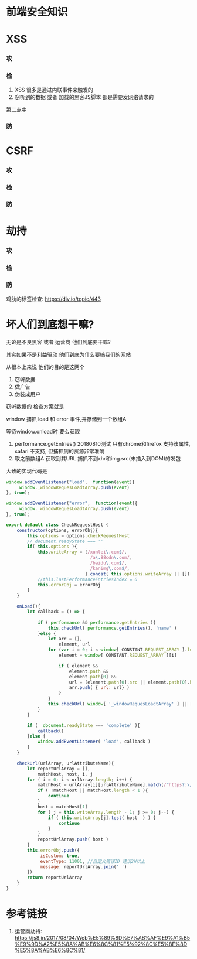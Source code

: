 # 前端安全知识

# XSS

### 攻

### 检

1. XSS 很多是通过内联事件来触发的
2. 窃听到的数据 或者 加载的黑客JS脚本 都是需要发网络请求的

第二点中

### 防

# CSRF

### 攻

### 检

### 防

# 劫持

### 攻

### 检

### 防

鸡肋的标签检查: https://div.io/topic/443

# 坏人们到底想干嘛?

无论是不良黑客 或者 运营商 他们到底要干嘛?

其实如果不是利益驱动 他们到底为什么要搞我们的网站

从根本上来说 他们的目的是这两个

1. 窃听数据
2. 做广告
3. 伪装成用户

窃听数据的 检查方案就是

window 捕抓 load 和 error 事件,并存储到一个数组A

等待window.onload时 要么获取

1. performance.getEntries() 20180810测试 只有chrome和firefox 支持该属性, safari 不支持, 但捕抓到的资源非常准确
2. 取之前数组A 获取到其URL 捕抓不到xhr和img.src(未插入到DOM)的发包 

大致的实现代码是

```javascript
window.addEventListener("load",  function(event){
     window._windowRequesLoadtArray.push(event)
}, true);

window.addEventListener("error",  function(event){
     window._windowRequesLoadtArray.push(event)
}, true);
```

```javascript
export default class CheckRequestHost {
    constructor(options, errorObj){
        this.options = options.checkRequestHost
        // document.readyState === ''
        if( this.options ){
            this.writeArray = [/xunlei\.com$/, 
                                /a\.88cdn\.com/, 
                                /baidu\.com$/,
                                /kanimg\.com$/,
                              ].concat( this.options.writeArray || [])
            //this.lastPerformanceEntriesIndex = 0
            this.errorObj = errorObj
        }
    }

    onLoad(){
        let callback = () => {
            
            if ( performance && performance.getEntries ){
                this.checkUrl( performance.getEntries(), 'name' )
            }else {
                let arr = [],
                    element, url
                for (var i = 0; i < window[ CONSTANT.REQUEST_ARRAY ].length; i++) {
                    element = window[ CONSTANT.REQUEST_ARRAY ][i]

                    if ( element && 
                        element.path && 
                        element.path[0] &&
                        url = (element.path[0].src || element.path[0].href )){
                        arr.push( { url: url} )
                    }
                }
                this.checkUrl( window[ '_windowRequesLoadtArray' ] || [] , 'url' )
            }
        }

        if (  document.readyState === 'complete' ){
            callback()
        }else {
            window.addEventListener( 'load', callback )
        }
    }

    checkUrl(urlArray, urlAttributeName){
        let reportUrlArray = [],
            matchHost, host, i, j
        for ( i = 0; i < urlArray.length; i++) {
            matchHost = urlArray[i][urlAttributeName].match(/^https?:\/\/(.*?)(?:[\/?&]|$){1}?/)
            if ( !matchHost || matchHost.length < 1 ){
                continue
            }
            host = matchHost[1]
            for ( j = this.writeArray.length - 1; j >= 0; j--) {
                if ( this.writeArray[j].test( host  ) ) {
                    continue
                }
            }
            reportUrlArray.push( host )
        }
        this.errorObj.push({
             isCustom: true,
             eventType: 11001, //自定义错误ID 建议2W以上
             message: reportUrlArray.join(' ')
        })
        return reportUrlArray
    }
}
```


# 参考链接

1. 运营商劫持: https://js8.in/2017/08/04/Web%E5%89%8D%E7%AB%AF%E9%A1%B5%E9%9D%A2%E5%8A%AB%E6%8C%81%E5%92%8C%E5%8F%8D%E5%8A%AB%E6%8C%81/